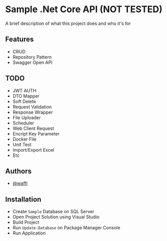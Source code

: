
# Sample .Net Core API (NOT TESTED)

A brief description of what this project does and who it's for


## Features

- CRUD
- Repository Pattern
- Swagger Open API

## TODO
- JWT AUTH
- DTO Mapper
- Soft Delete
- Request Validation
- Response Wrapper
- File Uploader
- Scheduler
- Web Client Request
- Encript Key Parameter
- Docker File
- Unit Test
- Import/Export Excel
- Etc

## Authors

- [@waffi](https://www.github.com/waffi)


## Installation

- Create `Sample` Database on SQL Server
- Open Project Solution using Visual Studio
- Build Project
- Run `Update-Database` on Package Manager Console
- Run Application    
